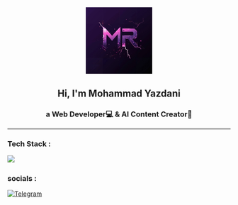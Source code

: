 <div align="center">
  <img src="./Logo.jpg" alt="my logo" width="150px" height="150px"/>

  <h2>Hi, I'm Mohammad Yazdani</h2>
  <h3>a Web Developer💻 & AI Content Creator🤖</h3>
</div>

<hr/>

<h3>Tech Stack :</h3>
<img src="https://skillicons.dev/icons?i=html,css,js,tailwind,react,nodejs,npm,mysql,ai,git,github,vscode&perline=4"/>
<br/>
<h3>socials :</h3>
<a href="https://t.me/mohammad_yazdani81" rel="nofollow"><img src="https://camo.githubusercontent.com/8f41682a178e57a174d0c6042e9cdb842c6329b24c34b2bf4206c25e933073a9/68747470733a2f2f696d672e736869656c64732e696f2f62616467652f54656c656772616d2d3243413545303f7374796c653d666f722d7468652d6261646765266c6f676f3d74656c656772616d266c6f676f436f6c6f723d7768697465" alt="Telegram" data-canonical-src="https://img.shields.io/badge/Telegram-2CA5E0?style=for-the-badge&amp;logo=telegram&amp;logoColor=white" style="max-width: 100%;"></a>

